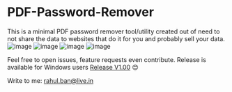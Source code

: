# PDF-Password-Remover
This is a minimal PDF password remover tool/utility created out of need to not share the data to websites that do it for you and probably sell your data. 
![image](https://github.com/user-attachments/assets/38039a3a-edf4-4c74-bbc3-ae3f66a0b9fd)
![image](https://github.com/user-attachments/assets/a1d17ee0-8c1e-4f0a-bd14-152797990d3f)
![image](https://github.com/user-attachments/assets/b2163c48-5da2-42f6-b509-e11db16fb2b5)
![image](https://github.com/user-attachments/assets/08487dc8-005e-410b-9c01-dac79dbbcbc9)

Feel free to open issues, feature requests even contribute.
Release is available for Windows users [Release V1.00](https://github.com/ikrahul/PDF-Password-Remover/releases/tag/v1.00)
😊

Write to me: [rahul.ban@live.in](mailto:rahulban@live.in)

